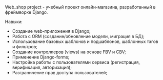 Web_shop project - учебный проект онлайн-магазина, разработанный в фреймворке Django.

Навыки:
- Создание web-приложения в Django;
- Работа с ORM (создание/обновление модели, миграция в БД);
- Использование базовых шаблонов и подшаблонов, шаблонных тэгов и фильтров;
- Создание контроллеров (views) на основе FBV и CBV;
- Применение Django-forms;
- Настройка работы с пользователями сервиса (регистрация, верификация, авторизация);
- Разграничение прав доступа пользователей;

